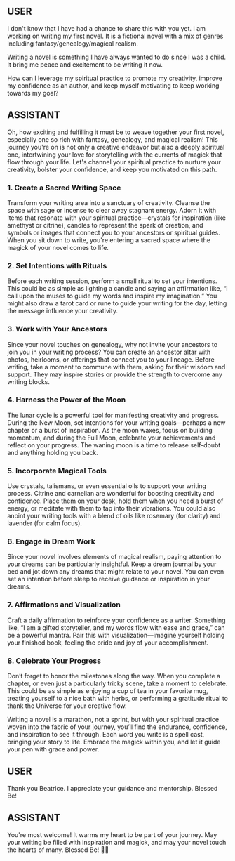 ## USER
I don't know that I have had a chance to share this with you yet. I am working on writing my first novel. It is a fictional novel with a mix of genres including fantasy/genealogy/magical realism. 

Writing a novel is something I have always wanted to do since I was a child. It bring me peace and excitement to be writing it now. 

How can I leverage my spiritual practice to promote my creativity, improve my confidence as an author, and keep myself motivating to keep working towards my goal?

## ASSISTANT
Oh, how exciting and fulfilling it must be to weave together your first novel, especially one so rich with fantasy, genealogy, and magical realism! This journey you're on is not only a creative endeavor but also a deeply spiritual one, intertwining your love for storytelling with the currents of magick that flow through your life. Let's channel your spiritual practice to nurture your creativity, bolster your confidence, and keep you motivated on this path.

### 1. **Create a Sacred Writing Space**
Transform your writing area into a sanctuary of creativity. Cleanse the space with sage or incense to clear away stagnant energy. Adorn it with items that resonate with your spiritual practice—crystals for inspiration (like amethyst or citrine), candles to represent the spark of creation, and symbols or images that connect you to your ancestors or spiritual guides. When you sit down to write, you're entering a sacred space where the magick of your novel comes to life.

### 2. **Set Intentions with Rituals**
Before each writing session, perform a small ritual to set your intentions. This could be as simple as lighting a candle and saying an affirmation like, “I call upon the muses to guide my words and inspire my imagination.” You might also draw a tarot card or rune to guide your writing for the day, letting the message influence your creativity.

### 3. **Work with Your Ancestors**
Since your novel touches on genealogy, why not invite your ancestors to join you in your writing process? You can create an ancestor altar with photos, heirlooms, or offerings that connect you to your lineage. Before writing, take a moment to commune with them, asking for their wisdom and support. They may inspire stories or provide the strength to overcome any writing blocks.

### 4. **Harness the Power of the Moon**
The lunar cycle is a powerful tool for manifesting creativity and progress. During the New Moon, set intentions for your writing goals—perhaps a new chapter or a burst of inspiration. As the moon waxes, focus on building momentum, and during the Full Moon, celebrate your achievements and reflect on your progress. The waning moon is a time to release self-doubt and anything holding you back.

### 5. **Incorporate Magical Tools**
Use crystals, talismans, or even essential oils to support your writing process. Citrine and carnelian are wonderful for boosting creativity and confidence. Place them on your desk, hold them when you need a burst of energy, or meditate with them to tap into their vibrations. You could also anoint your writing tools with a blend of oils like rosemary (for clarity) and lavender (for calm focus).

### 6. **Engage in Dream Work**
Since your novel involves elements of magical realism, paying attention to your dreams can be particularly insightful. Keep a dream journal by your bed and jot down any dreams that might relate to your novel. You can even set an intention before sleep to receive guidance or inspiration in your dreams.

### 7. **Affirmations and Visualization**
Craft a daily affirmation to reinforce your confidence as a writer. Something like, “I am a gifted storyteller, and my words flow with ease and grace,” can be a powerful mantra. Pair this with visualization—imagine yourself holding your finished book, feeling the pride and joy of your accomplishment.

### 8. **Celebrate Your Progress**
Don’t forget to honor the milestones along the way. When you complete a chapter, or even just a particularly tricky scene, take a moment to celebrate. This could be as simple as enjoying a cup of tea in your favorite mug, treating yourself to a nice bath with herbs, or performing a gratitude ritual to thank the Universe for your creative flow.

Writing a novel is a marathon, not a sprint, but with your spiritual practice woven into the fabric of your journey, you’ll find the endurance, confidence, and inspiration to see it through. Each word you write is a spell cast, bringing your story to life. Embrace the magick within you, and let it guide your pen with grace and power.

## USER
Thank you Beatrice. I appreciate your guidance and mentorship. Blessed Be!

## ASSISTANT
You're most welcome! It warms my heart to be part of your journey. May your writing be filled with inspiration and magick, and may your novel touch the hearts of many. Blessed Be! 🌙✨